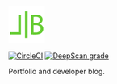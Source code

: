[![laszloborbely.com](src/assets/logo.png)](https://laszloborbely.com)

[![CircleCI](https://dl.circleci.com/status-badge/img/circleci/TGBigTiT6XaXL1AJ6eQozq/UEncME5mJKU7jdpiop5v4z/tree/release.svg?style=shield&circle-token=d98e89e4b643d287549b0862d7fc7a40916a7637)](https://app.circleci.com/pipelines/circleci/TGBigTiT6XaXL1AJ6eQozq/UEncME5mJKU7jdpiop5v4z)
[![DeepScan grade](https://deepscan.io/api/teams/15727/projects/26029/branches/822484/badge/grade.svg)](https://deepscan.io/dashboard#view=project&tid=15727&pid=26029&bid=822484)

Portfolio and developer blog.